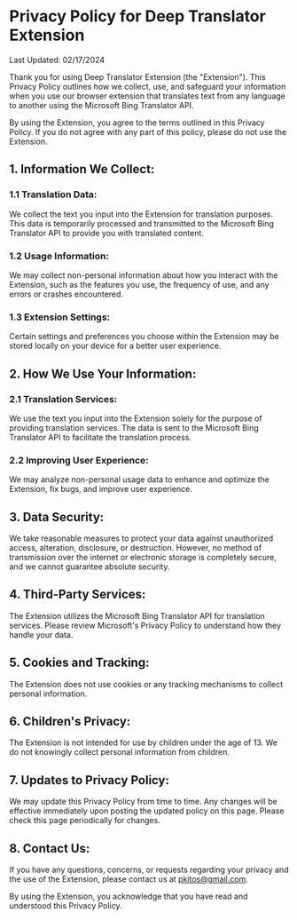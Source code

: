 # Privacy Policy for Deep Translator Extension

Last Updated: 02/17/2024

Thank you for using Deep Translator Extension (the "Extension"). This Privacy Policy outlines how we collect, use, and safeguard your information when you use our browser extension that translates text from any language to another using the Microsoft Bing Translator API.

By using the Extension, you agree to the terms outlined in this Privacy Policy. If you do not agree with any part of this policy, please do not use the Extension.

## 1. Information We Collect:
### 1.1 Translation Data:
We collect the text you input into the Extension for translation purposes. This data is temporarily processed and transmitted to the Microsoft Bing Translator API to provide you with translated content.

### 1.2 Usage Information:
We may collect non-personal information about how you interact with the Extension, such as the features you use, the frequency of use, and any errors or crashes encountered.

### 1.3 Extension Settings:
Certain settings and preferences you choose within the Extension may be stored locally on your device for a better user experience.

## 2. How We Use Your Information:
### 2.1 Translation Services:
We use the text you input into the Extension solely for the purpose of providing translation services. The data is sent to the Microsoft Bing Translator API to facilitate the translation process.

### 2.2 Improving User Experience:
We may analyze non-personal usage data to enhance and optimize the Extension, fix bugs, and improve user experience.

## 3. Data Security:
We take reasonable measures to protect your data against unauthorized access, alteration, disclosure, or destruction. However, no method of transmission over the internet or electronic storage is completely secure, and we cannot guarantee absolute security.

## 4. Third-Party Services:
The Extension utilizes the Microsoft Bing Translator API for translation services. Please review Microsoft's Privacy Policy to understand how they handle your data.

## 5. Cookies and Tracking:
The Extension does not use cookies or any tracking mechanisms to collect personal information.

## 6. Children's Privacy:
The Extension is not intended for use by children under the age of 13. We do not knowingly collect personal information from children.

## 7. Updates to Privacy Policy:
We may update this Privacy Policy from time to time. Any changes will be effective immediately upon posting the updated policy on this page. Please check this page periodically for changes.

## 8. Contact Us:
If you have any questions, concerns, or requests regarding your privacy and the use of the Extension, please contact us at pkitos@gmail.com.

By using the Extension, you acknowledge that you have read and understood this Privacy Policy.